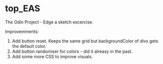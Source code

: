 # top_EAS

The Odin Project - Edge a sketch excercise.

Improvemments:
1. Add button reset. Keeps the same grid but backgroundColor of divs gets the default color.
2. Add button randomiser for colors - did it alreasy in the past.
3. Add some more CSS to improve visuals.

